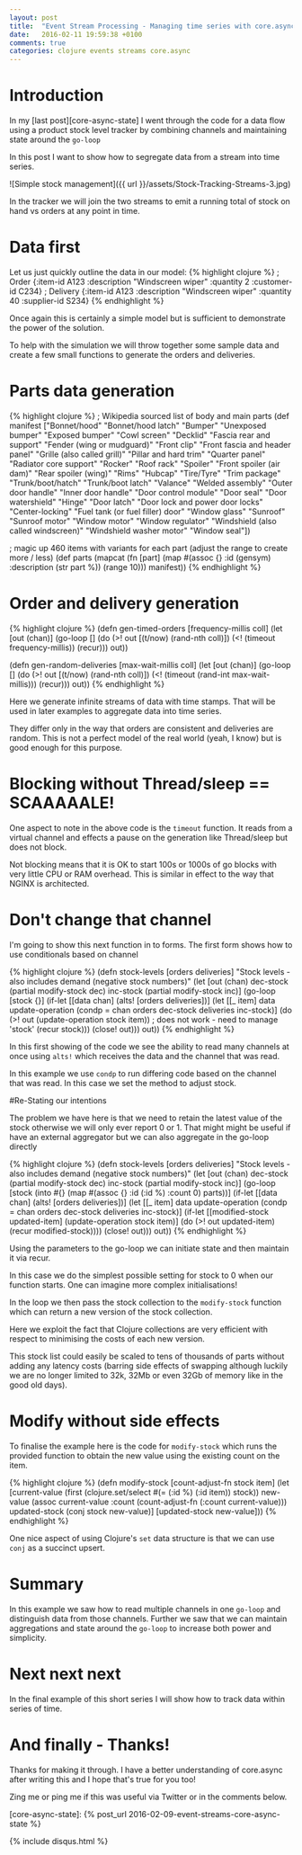 ```yaml
---
layout: post
title:  "Event Stream Processing - Managing time series with core.async"
date:   2016-02-11 19:59:38 +0100
comments: true
categories: clojure events streams core.async
---
```


# Introduction

In my [last post][core-async-state] I went through the code for a data flow using a product stock level tracker by combining channels and maintaining state around the `go-loop`

In this post I want to show how to segregate data from a stream into time series.

![Simple stock management]({{ url }}/assets/Stock-Tracking-Streams-3.jpg)

In the tracker we will join the two streams to emit a running total of stock on hand vs orders at any point in time.

# Data first

Let us just quickly outline the data in our model:
{% highlight clojure %}
; Order
{:item-id A123 :description "Windscreen wiper" :quantity 2 :customer-id C234}
; Delivery
{:item-id A123 :description "Windscreen wiper" :quantity 40 :supplier-id S234}
{% endhighlight %}

Once again this is certainly a simple model but is sufficient to demonstrate the power of the solution.

To help with the simulation we will throw together some sample data and create a few small functions to generate the orders and deliveries.

# Parts data generation

{% highlight clojure %}
; Wikipedia sourced list of body and main parts
(def manifest ["Bonnet/hood" "Bonnet/hood latch" "Bumper" "Unexposed bumper" "Exposed bumper"
               "Cowl screen" "Decklid" "Fascia rear and support" "Fender (wing or mudguard)"
               "Front clip" "Front fascia and header panel" "Grille (also called grill)"
               "Pillar and hard trim" "Quarter panel" "Radiator core support"
               "Rocker" "Roof rack" "Spoiler" "Front spoiler (air dam)" "Rear spoiler (wing)" "Rims" "Hubcap"
               "Tire/Tyre" "Trim package" "Trunk/boot/hatch" "Trunk/boot latch" "Valance" "Welded assembly"
               "Outer door handle" "Inner door handle" "Door control module" "Door seal"
               "Door watershield" "Hinge" "Door latch" "Door lock and power door locks" "Center-locking"
               "Fuel tank (or fuel filler) door" "Window glass" "Sunroof" "Sunroof motor" "Window motor"
               "Window regulator" "Windshield (also called windscreen)" "Windshield washer motor"
               "Window seal"])

; magic up 460 items with variants for each part (adjust the range to create more / less)
(def parts (mapcat (fn [part]
                     (map #(assoc {} :id (gensym) :description (str part %)) (range 10)))
                   manifest))
{% endhighlight %}

# Order and delivery generation

{% highlight clojure %}
(defn gen-timed-orders [frequency-millis coll]
  (let [out (chan)]
    (go-loop []
      (do
        (>! out [(t/now) (rand-nth coll)])
        (<! (timeout frequency-millis))
        (recur)))
    out))

(defn gen-random-deliveries [max-wait-millis coll]
  (let [out (chan)]
    (go-loop []
      (do
        (>! out [(t/now) (rand-nth coll)])
        (<! (timeout (rand-int max-wait-millis)))
        (recur)))
    out))
{% endhighlight %}

Here we generate infinite streams of data with time stamps. That will be used in later examples to aggregate data into time series.

They differ only in the way that orders are consistent and deliveries are random. This is not a perfect model of the real world (yeah, I know) but is good enough for this purpose.

# Blocking without Thread/sleep == SCAAAAALE!

One aspect to note in the above code is the `timeout` function. It reads from a virtual channel and effects a pause on the generation like Thread/sleep but does not block.

Not blocking means that it is OK to start 100s or 1000s of go blocks with very little CPU or RAM overhead. This is similar in effect to the way that NGINX is architected.

# Don't change that channel

I'm going to show this next function in to forms. The first form shows how to use conditionals based on channel

{% highlight clojure %}
(defn stock-levels [orders deliveries]
  "Stock levels - also includes demand (negative stock numbers)"
  (let [out (chan)
        dec-stock (partial modify-stock dec)
        inc-stock (partial modify-stock inc)]
    (go-loop [stock {}]
      (if-let [[data chan] (alts! [orders deliveries])]
        (let [[_ item] data
              update-operation (condp = chan
                                 orders dec-stock
                                 deliveries inc-stock)]
          (do
            (>! out (update-operation stock item))          ; does not work - need to manage 'stock'
            (recur stock)))
        (close! out)))
    out))
{% endhighlight %}
    
In this first showing of the code we see the ability to read many channels at once using `alts!` which receives the data and the channel that was read.

In this example we use `condp` to run differing code based on the channel that was read. In this case we set the method to adjust stock.

#Re-Stating our intentions

The problem we have here is that we need to retain the latest value of the stock otherwise we will only ever report 0 or 1. That might might be useful if have an external aggregator but we can also aggregate in the go-loop directly

{% highlight clojure %}
(defn stock-levels [orders deliveries]
  "Stock levels - also includes demand (negative stock numbers)"
  (let [out (chan)
        dec-stock (partial modify-stock dec)
        inc-stock (partial modify-stock inc)]
    (go-loop [stock (into #{} (map #(assoc {} :id (:id %) :count 0) parts))]
      (if-let [[data chan] (alts! [orders deliveries])]
        (let [[_ item] data
              update-operation (condp = chan
                                 orders dec-stock
                                 deliveries inc-stock)]
          (if-let [[modified-stock updated-item] (update-operation stock item)]
            (do
              (>! out updated-item)
              (recur modified-stock))))
        (close! out)))
    out))
{% endhighlight %}

Using the parameters to the go-loop we can initiate state and then maintain it via recur. 

In this case we do the simplest possible setting for stock to 0 when our function starts. One can imagine more complex initialisations!

In the loop we then pass the stock collection to the `modify-stock` function which can return a new version of the stock collection.

Here we exploit the fact that Clojure collections are very efficient with respect to minimising the costs of each new version. 

This stock list could easily be scaled to tens of thousands of parts without adding any latency costs (barring side effects of swapping although luckily we are no longer limited to 32k, 32Mb or even 32Gb of memory like in the good old days).

# Modify without side effects

To finalise the example here is the code for `modify-stock` which runs the provided function to obtain the new value using the existing count on the item.

{% highlight clojure %}
(defn modify-stock [count-adjust-fn stock item]
  (let [current-value (first (clojure.set/select #(= (:id %) (:id item)) stock))
        new-value (assoc current-value :count (count-adjust-fn (:count current-value)))
        updated-stock (conj stock new-value)]
    [updated-stock new-value]))
{% endhighlight %}

One nice aspect of using Clojure's `set` data structure is that we can use `conj` as a succinct upsert.

# Summary

In this example we saw how to read multiple channels in one `go-loop` and distinguish data from those channels. Further we saw that we can maintain aggregations and state around the `go-loop` to increase both power and simplicity.

# Next next next

In the final example of this short series I will show how to track data within series of time.

# And finally - Thanks!
 
Thanks for making it through. I have a better understanding of core.async after writing this and I hope that's true for you too!
 
Zing me or ping me if this was useful via Twitter or in the comments below.

[core-async-state]: {% post_url 2016-02-09-event-streams-core-async-state %}


{% include disqus.html %}
